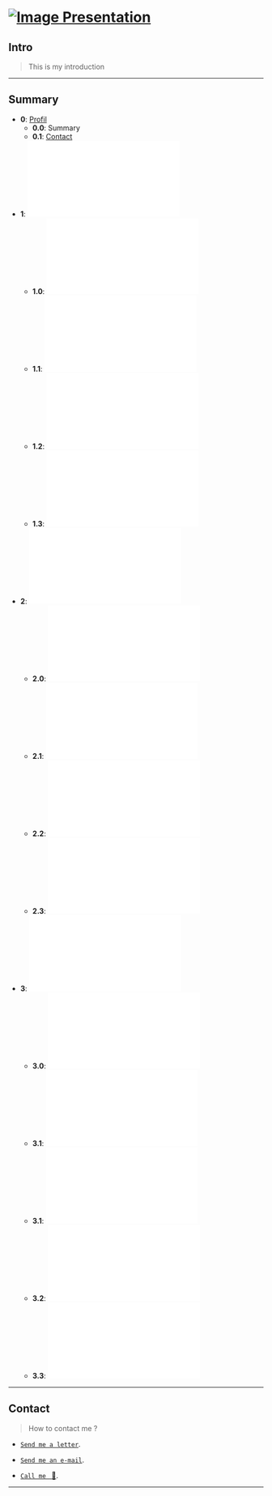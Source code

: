 # [![Image](https://avatars1.githubusercontent.com/u/35545973?s=256&v=3) Presentation][0]
## Intro
> This is my introduction
***
## Summary
- **0**: [Profil][1]
  - **0.0**: Summary
  - **0.1**: [Contact][contact]
- **1**: ![About me](/Profil.md#about-me)
  - **1.0**: ![History](/Profil.md#history)
  - **1.1**: ![Studies](/Profil.md#studies)
  - **1.2**: ![Proof of Work](/POW.md)
  - **1.3**: ![Personnality](/Profil.md#personnality)
- **2**: ![Skills](/Profil.md#skills)
  - **2.0**: ![Primary skill](/Profil.md#primary-skill)
  - **2.1**: ![Information science](/Profil.md#information-science)
  - **2.2**: ![Programmation](/Profil.md#programmation)
  - **2.3**: ![Security](/Profil.md#security)
- **3**: ![Projects above all](/Profil.md#projects-above-all)
  - **3.0**: ![Ideas](/Profil.md#ideas)
  - **3.1**: ![Open World](/Profil.md#open-world)
  - **3.1**: ![A new_OS](/Profil.md#a-new-os)
  - **3.2**: ![Crypto](/Profil.md#crypto)
  - **3.3**: ![Funny](/Profil.md#funny)
***

## Contact
> How to contact me ?
- [```Send me a letter```][paper].

- [```Send me an e-mail```][email].

- [```Call me ``` :gift_heart:][Call me].

***

[0]: https://github.com/NoxCorp-Official/members
[1]: #presentation
[contact]: #contact
[email]: mailto://pro.nitro@gmail.com
[paper]: https://docs.google.com/
[Call me]: https://www.youtube.com/watch?v=7gW6WcwNirk

